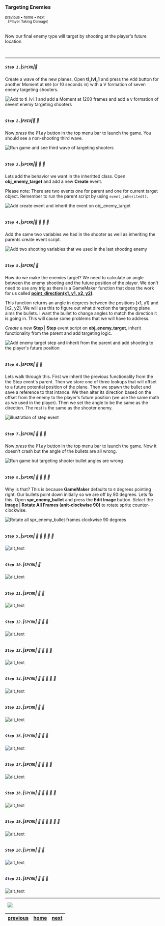 <img src="https://via.placeholder.com/1000x4/45D7CA/45D7CA" alt="drawing" height="4px"/>

### Targeting Enemies

<sub>[previous](../shooting-enemies/README.md#user-content-shooting-enemies) • [home](../README.md#user-content-gms2-top-down-shooter) • [next](../player-health/README.md#user-content-player-health) <br>
<kbd></kbd> &nbsp;&nbsp; [Player Taking Damage)</sub>

<img src="https://via.placeholder.com/1000x4/45D7CA/45D7CA" alt="drawing" height="4px"/>

Now our final enemy type will target by shooting at the player's future location. 

<br>

---


##### `Step 1.`\|`SPCRK`|:small_blue_diamond:

Create a wave of the new planes. Open **tl_lvl_1** and press the <kbd>Add</kbd> button for another Moment at `600` (or 10 seconds in) with a V formation of seven enemy targeting shooters. 

![Add to tl_lvl_1 and add a Moment at 1200 frames and add a v formation of sevent enemy targeting shooters](images/ThirdWaveTimeline.png)

<img src="https://via.placeholder.com/500x2/45D7CA/45D7CA" alt="drawing" height="2px" alt = ""/>

##### `Step 2.`\|`FHIU`|:small_blue_diamond: :small_blue_diamond: 

Now *press* the <kbd>Play</kbd> button in the top menu bar to launch the game.  You should see a non-shooting third wave.

![Run game and see third wave of targeting shooters](images/VFormationWave3NotShooting.gif)

<img src="https://via.placeholder.com/500x2/45D7CA/45D7CA" alt="drawing" height="2px" alt = ""/>

##### `Step 3.`\|`SPCRK`|:small_blue_diamond: :small_blue_diamond: :small_blue_diamond:

Lets add the behavior we want in the inheritted class.  Open **obj_enemy_target** and add a new **Create** event.

Please note: There are two events one for parent and one for current target object. Remember to run the parent script by using `event_inherited()`.

![Add create event and inherit the event on obj_enemy_target](images/CreateEventTargetEnemy.png)

<img src="https://via.placeholder.com/500x2/45D7CA/45D7CA" alt="drawing" height="2px" alt = ""/>

##### `Step 4.`\|`SPCRK`|:small_blue_diamond: :small_blue_diamond: :small_blue_diamond: :small_blue_diamond:

Add the same two variables we had in the shooter as well as inheriting the parents create event script.

![Add two shooting variables that we used in the last shooting enemy](images/RateOfFireForTargetingEnemy.png)

<img src="https://via.placeholder.com/500x2/45D7CA/45D7CA" alt="drawing" height="2px" alt = ""/>

##### `Step 5.`\|`SPCRK`| :small_orange_diamond:

How do we make the enemies target? We need to calculate an angle between the enemy shooting and the future position of the player. We don't need to use any trig as there is a GameMaker function that does the work for us called **[point_direction(x1, y1, x2, y2)](https://manual.yoyogames.com/GameMaker_Language/GML_Reference/Maths_And_Numbers/Angles_And_Distance/point_direction.htm)**.
	
This function returns an angle in degrees between the positions [x1, y1] and [x2, y2]. We will use this to figure out what direction the targeting plane aims the bullets.  I want the bullet to change angles to match the direction it is going in. This will cause some problems that we will have to address.

*Create* a new **Step | Step** event script on **obj_enemy_target**, inherit functionality from the parent and add targeting logic.

![Add enemy target step and inherit from the parent and add shooting to the player's future position](images/StepTargetingEnemy.png)

<img src="https://via.placeholder.com/500x2/45D7CA/45D7CA" alt="drawing" height="2px" alt = ""/>

##### `Step 6.`\|`SPCRK`| :small_orange_diamond: :small_blue_diamond:

Lets walk through this.  First we inherit the previous functionality from the the Step event's parent.  Then we store one of three lookups that will offset to a future potential position of the plane.  Then we spawn the bullet and save a reference to that intance.  We then alter its direction based on the offset from the enemy to the player's future position (we use the same math as we used in the player).  Then we set the angle to be the same as the direction. The rest is the same as the shooter enemy.

![illustration of step event](images/StepTargetingEnemyExplained.png)

<img src="https://via.placeholder.com/500x2/45D7CA/45D7CA" alt="drawing" height="2px" alt = ""/>

##### `Step 7.`\|`SPCRK`| :small_orange_diamond: :small_blue_diamond: :small_blue_diamond:

Now *press* the <kbd>Play</kbd> button in the top menu bar to launch the game. Now it doesn't crash but the angle of the bullets are all wrong.

![Run game but targeting shooter bullet angles are wrong](images/AngleOfBulletMessedUp.png)


<img src="https://via.placeholder.com/500x2/45D7CA/45D7CA" alt="drawing" height="2px" alt = ""/>

##### `Step 8.`\|`SPCRK`| :small_orange_diamond: :small_blue_diamond: :small_blue_diamond: :small_blue_diamond:

Why is that?  This is because **GameMaker** defaults to `0` degrees pointing right.  Our bullets point down initially so we are off by 90 degrees.  Lets fix this.  Open **spr_enemy_bullet** and press the **Edit Image** button.  *Select* the **Image | Rotate All Frames (anit-clockwise 90)** to rotate sprite counter-clockwise.

![Rotate all spr_enemy_bullet frames clockwise 90 degrees](images/RotateBulletCounterClockwise.png)

<img src="https://via.placeholder.com/500x2/45D7CA/45D7CA" alt="drawing" height="2px" alt = ""/>

##### `Step 9.`\|`SPCRK`| :small_orange_diamond: :small_blue_diamond: :small_blue_diamond: :small_blue_diamond: :small_blue_diamond:

![alt_text](images/.png)

<img src="https://via.placeholder.com/500x2/45D7CA/45D7CA" alt="drawing" height="2px" alt = ""/>

##### `Step 10.`\|`SPCRK`| :large_blue_diamond:

![alt_text](images/.png)

<img src="https://via.placeholder.com/500x2/45D7CA/45D7CA" alt="drawing" height="2px" alt = ""/>

##### `Step 11.`\|`SPCRK`| :large_blue_diamond: :small_blue_diamond: 

![alt_text](images/.png)

<img src="https://via.placeholder.com/500x2/45D7CA/45D7CA" alt="drawing" height="2px" alt = ""/>


##### `Step 12.`\|`SPCRK`| :large_blue_diamond: :small_blue_diamond: :small_blue_diamond: 

![alt_text](images/.png)

<img src="https://via.placeholder.com/500x2/45D7CA/45D7CA" alt="drawing" height="2px" alt = ""/>

##### `Step 13.`\|`SPCRK`| :large_blue_diamond: :small_blue_diamond: :small_blue_diamond:  :small_blue_diamond: 

![alt_text](images/.png)

<img src="https://via.placeholder.com/500x2/45D7CA/45D7CA" alt="drawing" height="2px" alt = ""/>

##### `Step 14.`\|`SPCRK`| :large_blue_diamond: :small_blue_diamond: :small_blue_diamond: :small_blue_diamond:  :small_blue_diamond: 

![alt_text](images/.png)

<img src="https://via.placeholder.com/500x2/45D7CA/45D7CA" alt="drawing" height="2px" alt = ""/>

##### `Step 15.`\|`SPCRK`| :large_blue_diamond: :small_orange_diamond: 

![alt_text](images/.png)

<img src="https://via.placeholder.com/500x2/45D7CA/45D7CA" alt="drawing" height="2px" alt = ""/>

##### `Step 16.`\|`SPCRK`| :large_blue_diamond: :small_orange_diamond:   :small_blue_diamond: 

![alt_text](images/.png)

<img src="https://via.placeholder.com/500x2/45D7CA/45D7CA" alt="drawing" height="2px" alt = ""/>

##### `Step 17.`\|`SPCRK`| :large_blue_diamond: :small_orange_diamond: :small_blue_diamond: :small_blue_diamond:

![alt_text](images/.png)

<img src="https://via.placeholder.com/500x2/45D7CA/45D7CA" alt="drawing" height="2px" alt = ""/>

##### `Step 18.`\|`SPCRK`| :large_blue_diamond: :small_orange_diamond: :small_blue_diamond: :small_blue_diamond: :small_blue_diamond:

![alt_text](images/.png)

<img src="https://via.placeholder.com/500x2/45D7CA/45D7CA" alt="drawing" height="2px" alt = ""/>

##### `Step 19.`\|`SPCRK`| :large_blue_diamond: :small_orange_diamond: :small_blue_diamond: :small_blue_diamond: :small_blue_diamond: :small_blue_diamond:

![alt_text](images/.png)

<img src="https://via.placeholder.com/500x2/45D7CA/45D7CA" alt="drawing" height="2px" alt = ""/>

##### `Step 20.`\|`SPCRK`| :large_blue_diamond: :large_blue_diamond:

![alt_text](images/.png)

<img src="https://via.placeholder.com/500x2/45D7CA/45D7CA" alt="drawing" height="2px" alt = ""/>

##### `Step 21.`\|`SPCRK`| :large_blue_diamond: :large_blue_diamond: :small_blue_diamond:

![alt_text](images/.png)

___


<img src="https://via.placeholder.com/1000x4/dba81a/dba81a" alt="drawing" height="4px" alt = ""/>

<img src="https://via.placeholder.com/1000x100/45D7CA/000000/?text=Next Up - Player_Health">
<img src="https://via.placeholder.com/1000x4/dba81a/dba81a" alt="drawing" height="4px" alt = ""/>

| [previous](../shooting-enemies/README.md#user-content-shooting-enemies)| [home](../README.md#user-content-gms2-top-down-shooter) | [next](../player-health/README.md#user-content-player-health) |
|---|---|---|
